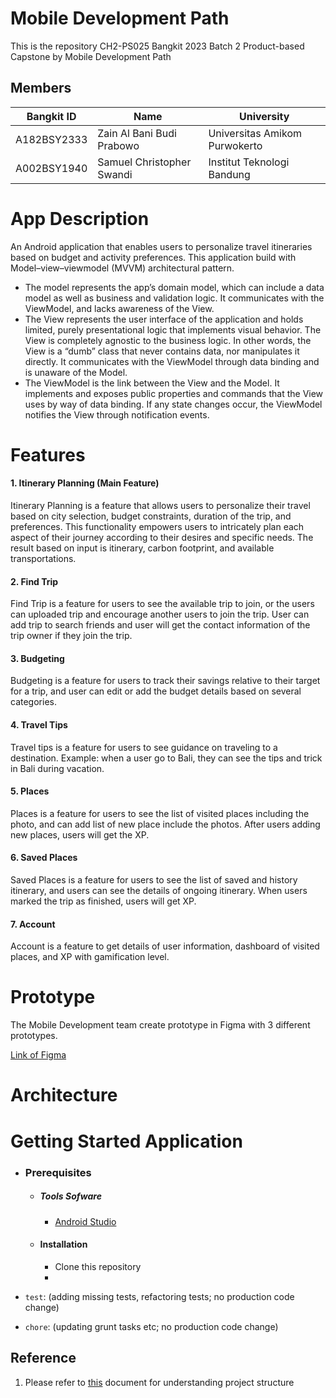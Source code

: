 # Mobile Development Path
This is the repository CH2-PS025 Bangkit 2023 Batch 2 Product-based Capstone by Mobile Development Path

##  Members
| Bangkit ID | Name | University |
|-----|-------|------|
| A182BSY2333   | Zain Al Bani Budi Prabowo	 |  Universitas Amikom Purwokerto	 |
| A002BSY1940	   |  Samuel Christopher Swandi  | Institut Teknologi Bandung | 

# App Description
An Android application that enables users to personalize travel itineraries based on budget and activity preferences. This application build with Model–view–viewmodel (MVVM) architectural pattern.
- The model represents the app’s domain model, which can include a data model as well as business and validation logic. It communicates with the ViewModel, and lacks awareness of the View.
- The View represents the user interface of the application and holds limited, purely presentational logic that implements visual behavior. The View is completely agnostic to the business logic. In other words, the View is a “dumb” class that never contains data, nor manipulates it directly. It communicates with the ViewModel through data binding and is unaware of the Model.
- The ViewModel is the link between the View and the Model. It implements and exposes public properties and commands that the View uses by way of data binding. If any state changes occur, the ViewModel notifies the View through notification events. 

# Features
#### 1. Itinerary Planning (**Main Feature**)
Itinerary Planning is a feature that allows users to personalize their travel based on city selection, budget constraints, duration of the trip, and preferences. This functionality empowers users to intricately plan each aspect of their journey according to their desires and specific needs. The result based on input is itinerary, carbon footprint, and available transportations. 

#### 2. Find Trip
Find Trip is a feature for users to see the available trip to join, or the users can uploaded trip and encourage another users to join the trip. User can add trip to search friends and user will get the contact information of the trip owner if they join the trip.

#### 3. Budgeting
Budgeting is a feature for users to track their savings relative to their target for a trip, and user can edit or add the budget details based on several categories.

#### 4. Travel Tips
Travel tips is a feature for users to see guidance on traveling to a destination. Example: when a user go to Bali, they can see the tips and trick in Bali during vacation.

#### 5. Places
Places is a feature for users to see the list of visited places including the photo, and can add list of new place include the photos. After users adding new places, users will get the XP.

#### 6. Saved Places
Saved Places is a feature for users to see the list of saved and history itinerary, and users can see the details of ongoing itinerary. When users marked the trip as finished, users will get XP.

#### 7. Account
Account is a feature to get details of user information, dashboard of visited places, and XP with gamification level.

# Prototype
The Mobile Development team create prototype in Figma with 3 different prototypes.

[Link of Figma](https://www.figma.com/file/RYR42lEEKWaN2UAzXJPsmw/User-Interface---Bangkit-Capstone-Project?type=design&node-id=0%3A1&mode=design&t=tSsswh441EavG5gK-1)

# Architecture


# Getting Started Application
  - ### Prerequisites
      - ##### Tools Sofware
        - [Android Studio](https://developer.android.com/studio)

      - #### Installation
        - Clone this repository
        - 
        
- `test`: (adding missing tests, refactoring tests; no production code change)
- `chore`: (updating grunt tasks etc; no production code change)

## Reference
1. Please refer to [this](https://github.com/golang-standards/project-layout/tree/master/deployments) document for understanding project structure
